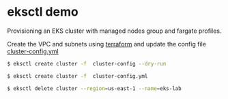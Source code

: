 # eksctl demo

Provisioning an EKS cluster with managed nodes group and fargate profiles.

Create the VPC and subnets using [terraform](tf-eks-vpc) and update the config file [cluster-config.yml](cluster-config.yml)

```bash
$ eksctl create cluster -f  cluster-config --dry-run

$ eksctl create cluster -f  cluster-config.yml 

$ eksctl delete cluster --region=us-east-1 --name=eks-lab
```

